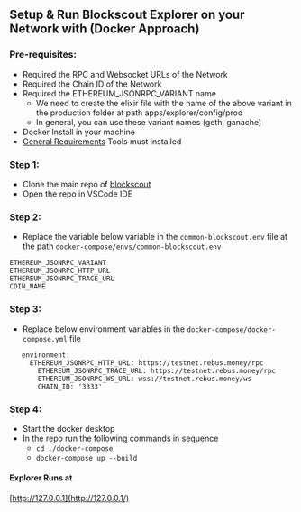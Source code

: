 ## Setup & Run Blockscout Explorer on your Network with (Docker Approach)

### Pre-requisites:
- Required the RPC and Websocket URLs of the Network
- Required the Chain ID of the Network
- Required the ETHEREUM_JSONRPC_VARIANT name
  - We need to create the elixir file with the name of the above variant in the production folder at path apps/explorer/config/prod 
  - In general, you can use these variant names (geth, ganache)
- Docker Install in your machine
- [General Requirements](https://docs.blockscout.com/for-developers/information-and-settings/requirements) Tools must installed

### Step 1:
- Clone the main repo of [blockscout](https://github.com/blockscout/blockscout)
- Open the repo in VSCode IDE

### Step 2:
- Replace the variable below variable in the ```common-blockscout.env``` file at the path
```docker-compose/envs/common-blockscout.env```
```
ETHEREUM_JSONRPC_VARIANT
ETHEREUM_JSONRPC_HTTP_URL
ETHEREUM_JSONRPC_TRACE_URL
COIN_NAME
```

### Step 3: 
- Replace below environment variables in the ```docker-compose/docker-compose.yml``` file

```
   environment:       
	 ETHEREUM_JSONRPC_HTTP_URL: https://testnet.rebus.money/rpc
       ETHEREUM_JSONRPC_TRACE_URL: https://testnet.rebus.money/rpc
       ETHEREUM_JSONRPC_WS_URL: wss://testnet.rebus.money/ws
       CHAIN_ID: '3333'
```

### Step 4:
- Start the docker desktop
- In the repo run the following commands in sequence
  - ```cd ./docker-compose```
  - ```docker-compose up --build```

#### Explorer Runs at
[http://127.0.0.1](http://127.0.0.1/)
